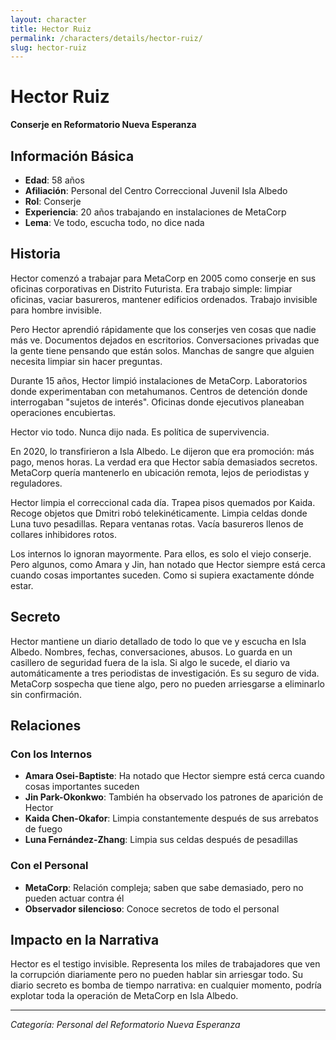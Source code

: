 ```yaml
---
layout: character
title: Hector Ruiz
permalink: /characters/details/hector-ruiz/
slug: hector-ruiz
---
```


# Hector Ruiz

**Conserje en Reformatorio Nueva Esperanza**

## Información Básica
- **Edad**: 58 años
- **Afiliación**: Personal del Centro Correccional Juvenil Isla Albedo
- **Rol**: Conserje
- **Experiencia**: 20 años trabajando en instalaciones de MetaCorp
- **Lema**: Ve todo, escucha todo, no dice nada

## Historia

Hector comenzó a trabajar para MetaCorp en 2005 como conserje en sus oficinas corporativas en Distrito Futurista. Era trabajo simple: limpiar oficinas, vaciar basureros, mantener edificios ordenados. Trabajo invisible para hombre invisible.

Pero Hector aprendió rápidamente que los conserjes ven cosas que nadie más ve. Documentos dejados en escritorios. Conversaciones privadas que la gente tiene pensando que están solos. Manchas de sangre que alguien necesita limpiar sin hacer preguntas.

Durante 15 años, Hector limpió instalaciones de MetaCorp. Laboratorios donde experimentaban con metahumanos. Centros de detención donde interrogaban "sujetos de interés". Oficinas donde ejecutivos planeaban operaciones encubiertas.

Hector vio todo. Nunca dijo nada. Es política de supervivencia.

En 2020, lo transfirieron a Isla Albedo. Le dijeron que era promoción: más pago, menos horas. La verdad era que Hector sabía demasiados secretos. MetaCorp quería mantenerlo en ubicación remota, lejos de periodistas y reguladores.

Hector limpia el correccional cada día. Trapea pisos quemados por Kaida. Recoge objetos que Dmitri robó telekinéticamente. Limpia celdas donde Luna tuvo pesadillas. Repara ventanas rotas. Vacía basureros llenos de collares inhibidores rotos.

Los internos lo ignoran mayormente. Para ellos, es solo el viejo conserje. Pero algunos, como Amara y Jin, han notado que Hector siempre está cerca cuando cosas importantes suceden. Como si supiera exactamente dónde estar.

## Secreto

Hector mantiene un diario detallado de todo lo que ve y escucha en Isla Albedo. Nombres, fechas, conversaciones, abusos. Lo guarda en un casillero de seguridad fuera de la isla. Si algo le sucede, el diario va automáticamente a tres periodistas de investigación. Es su seguro de vida. MetaCorp sospecha que tiene algo, pero no pueden arriesgarse a eliminarlo sin confirmación.

## Relaciones

### Con los Internos
- **Amara Osei-Baptiste**: Ha notado que Hector siempre está cerca cuando cosas importantes suceden
- **Jin Park-Okonkwo**: También ha observado los patrones de aparición de Hector
- **Kaida Chen-Okafor**: Limpia constantemente después de sus arrebatos de fuego
- **Luna Fernández-Zhang**: Limpia sus celdas después de pesadillas

### Con el Personal
- **MetaCorp**: Relación compleja; saben que sabe demasiado, pero no pueden actuar contra él
- **Observador silencioso**: Conoce secretos de todo el personal

## Impacto en la Narrativa

Hector es el testigo invisible. Representa los miles de trabajadores que ven la corrupción diariamente pero no pueden hablar sin arriesgar todo. Su diario secreto es bomba de tiempo narrativa: en cualquier momento, podría explotar toda la operación de MetaCorp en Isla Albedo.

---

*Categoría: Personal del Reformatorio Nueva Esperanza*

